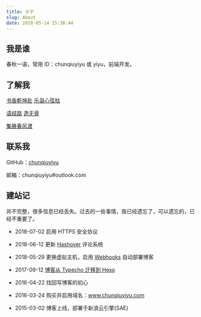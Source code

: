 ```yaml
---
title: 关于
slug: About
date: 2018-05-14 15:38:44
---
```

## 我是谁
春秋一语，常用 ID：chunqiuyiyu 或 yiyu，前端开发。

## 了解我
[书香乾坤赴][1]
[乐袅心弦枯][2]


[语歧路][3]
[逸无骨][4]


[集腋春风渡][5]

## 联系我
GitHub：[chunqiuyiyu][6]

邮箱：chunqiuyiyu#outlook.com

## 建站记
并不完整，很多信息已经丢失。过去的一些事情，我已经遗忘了，可以遗忘的，已经不重要了。

* 2018-07-02 启用 HTTPS 安全协议
* 2018-06-12 更新 [Hashover][7] 评论系统
* 2018-05-29 更换虚拟主机，启用 [Webhooks][10] 自动部署博客
* 2017-09-12 [博客从 Typecho 迁移到 Hexo][9]
* 2016-04-22 找回写博客的初心
* 2016-03-24 购买并启用域名：www.chunqiuyiyu.com
* 2015-03-02 博客上线，部署于新浪云引擎(SAE)


  [1]: http://www.chunqiuyiyu.com/tags/books/
  [2]: http://www.chunqiuyiyu.com/music/
  [3]: http://www.chunqiuyiyu.com/tags/word/
  [4]: http://www.chunqiuyiyu.com/tags/game/
  [5]: http://www.chunqiuyiyu.com/project/
  [6]: https://github.com/chunqiuyiyu
  [7]: https://github.com/jacobwb/hashover-next
  [8]: https://github.com/adtac/commento
  [9]: http://www.chunqiuyiyu.com/2017/09/migrate-blog-from-typecho-to-hexo.html
  [10]: https://developer.github.com/webhooks/
  

